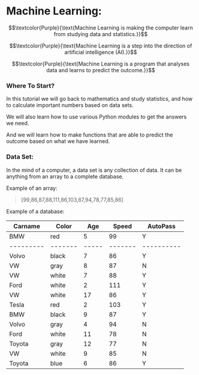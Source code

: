# Machine Learning:

$$\textcolor{Purple}{\text{Machine Learning is making the computer learn from studying data and statistics.}}$$

$$\textcolor{Purple}{\text{Machine Learning is a step into the direction of artificial intelligence (AI).}}$$

$$\textcolor{Purple}{\text{Machine Learning is a program that analyses data and learns to predict the outcome.}}$$

### Where To Start?

In this tutorial we will go back to mathematics and study statistics, and how to calculate important numbers based on data sets.

We will also learn how to use various Python modules to get the answers we need.

And we will learn how to make functions that are able to predict the outcome based on what we have learned.

### Data Set:

In the mind of a computer, a data set is any collection of data. It can be anything from an array to a complete database.

Example of an array:

> [99,86,87,88,111,86,103,87,94,78,77,85,86]

Example of a database:

| Carname | Color |	Age |	Speed	| AutoPass |
|---------|-------|-----|-------|----------|
| BMW | red | 5 | 99 | Y |
|---------|-------|-----|-------|----------|
|Volvo	|black	|7	|86	|Y|
|VW	|gray	|8	|87	|N|
|VW	|white	|7	|88	|Y|
|Ford	|white	|2	|111	|Y|
|VW	|white	|17	|86	|Y|
|Tesla	|red	|2	|103	|Y|
|BMW	|black	|9	|87	|Y|
|Volvo	|gray	|4	|94	|N|
|Ford	|white	|11	|78	|N|
|Toyota	|gray	|12	|77	|N|
|VW	|white	|9	|85	|N|
|Toyota	|blue	|6	|86	|Y|
